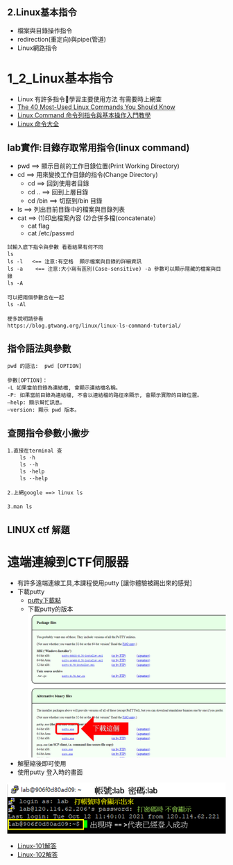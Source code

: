 ## 2.Linux基本指令

- 檔案與目錄操作指令
- redirection(重定向)與pipe(管道)
- Linux網路指令

# 1_2_Linux基本指令
- Linux 有許多指令學習主要使用方法 有需要時上網查
- [The 40 Most-Used Linux Commands You Should Know](https://kinsta.com/blog/linux-commands/#:~:text=A%20Linux%20command%20is%20a,abstraction%20of%20command%2Dline%20programs.)
- [Linux Command 命令列指令與基本操作入門教學](https://blog.techbridge.cc/2017/12/23/linux-commnd-line-tutorial/)
- [Linux 命令大全](https://www.runoob.com/linux/linux-command-manual.html)



## lab實作:目錄存取常用指令(linux command)
- pwd ==>  顯示目前的工作目錄位置(Print Working Directory)
- cd ==> 用來變換工作目錄的指令(Change Directory)
  - cd ==> 回到使用者目錄
  - cd .. ==> 回到上層目錄
  - cd /bin ==> 切竄到/bin 目錄
- ls ==> 列出目前目錄中的檔案與目錄列表
- cat ==> (1)印出檔案內容 (2)合併多檔(concatenate）
  - cat flag
  - cat /etc/passwd

```
試輸入底下指令與參數 看看結果有何不同
ls
ls -l   <== 注意:有空格  顯示檔案與目錄的詳細資訊
ls -a    <== 注意:大小寫有區別(Case-sensitive) -a 參數可以顯示隱藏的檔案與目錄
ls -A

可以把兩個參數合在一起
ls -Al

梗多說明請參看
https://blog.gtwang.org/linux/linux-ls-command-tutorial/
```
## 指令語法與參數
```
pwd 的語法:  pwd [OPTION]

參數[OPTION]：
-L 如果當前目錄為連結檔, 會顯示連結檔名稱。
-P: 如果當前目錄為連結檔, 不會以連結檔的路徑來顯示, 會顯示實際的目錄位置。
–help: 顯示幫忙訊息。
–version: 顯示 pwd 版本。
```
## 查閱指令參數小撇步
```
1.直接在terminal 查 
    ls -h
    ls --h
    ls -help
    ls --help
    
2.上網google ==> linux ls

3.man ls
```

## LINUX ctf 解題
# 遠端連線到CTF伺服器
- 有許多遠端連線工具,本課程使用putty [讓你體驗被踢出來的感覺]
- 下載putty
  - [putty下載點](https://www.chiark.greenend.org.uk/~sgtatham/putty/latest.html)
  - 下載putty的版本
  ![下載putty版本](./putty.png)
- 解壓縮後即可使用
- 使用putty 登入時的畫面

![登入畫面.png](登入畫面.png)

- [Linux-101解答]()
- [Linux-102解答]()


